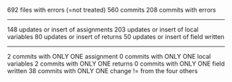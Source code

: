 
692 files with errors (=not treated)
560 commits
208 commits with errors
****************************
148 updates or insert of assignments
203 updates or insert of local variables
80 updates or insert of returns
50 updates or insert of field written
****************************
2 commits with ONLY ONE assignment
0 commits with ONLY ONE local variables
2 commits with ONLY ONE returns
0 commits with ONLY ONE field written
38 commits with ONLY ONE change != from the four others